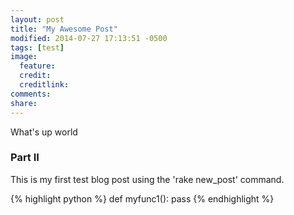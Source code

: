 ```yaml
---
layout: post
title: "My Awesome Post"
modified: 2014-07-27 17:13:51 -0500
tags: [test]
image:
  feature:
  credit:
  creditlink:
comments:
share:
---
```


What's up world

### Part II ###

This is my first test blog post using the 'rake new_post' command.

{% highlight python %}
def myfunc1():
  pass
{% endhighlight %}
